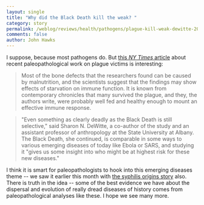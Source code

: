 ```yaml
---
layout: single 
title: "Why did the Black Death kill the weak? " 
category: story
permalink: /weblog/reviews/health/pathogens/plague-kill-weak-dewitte-2008.html
comments: false 
author: John Hawks 
---
```



<p>
I suppose, because most pathogens do. But <a href="http://www.nytimes.com/2008/01/29/health/research/29plag.html">this <i>NY Times</i> article</a> about recent paleopathological work on plague victims is interesting: 
</p>

<blockquote>Most of the bone defects that the researchers found can be caused by malnutrition, and the scientists suggest that the findings may show effects of starvation on immune function. It is known from contemporary chronicles that many survived the plague, and they, the authors write, were probably well fed and healthy enough to mount an effective immune response.</blockquote>

<blockquote>"Even something as clearly deadly as the Black Death is still selective," said Sharon N. DeWitte, a co-author of the study and an assistant professor of anthropology at the State University at Albany. The Black Death, she continued, is comparable in some ways to various emerging diseases of today like Ebola or SARS, and studying it "gives us some insight into who might be at highest risk for these new diseases."</blockquote>

<p>
I think it is smart for paleopathologists to hook into this emerging diseases theme -- we saw it earlier this month with <a href="http://johnhawks.net/weblog/reviews/health/pathogens/harper_armelagos_syphilis_origin_2008.html">the syphilis origins story</a> also. There is truth in the idea -- some of the best evidence we have about the dispersal and evolution of really dread diseases of history comes from paleopathological analyses like these. I hope we see many more.
</p>

